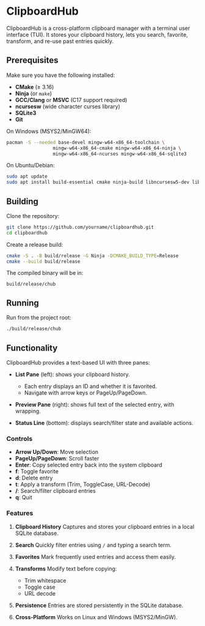 # ClipboardHub

ClipboardHub is a cross-platform clipboard manager with a terminal user interface (TUI). It stores your clipboard history, lets you search, favorite, transform, and re-use past entries quickly.

## Prerequisites

Make sure you have the following installed:

* **CMake** (≥ 3.16)
* **Ninja** (or `make`)
* **GCC/Clang** or **MSVC** (C17 support required)
* **ncursesw** (wide character curses library)
* **SQLite3**
* **Git**

On Windows (MSYS2/MinGW64):

```bash
pacman -S --needed base-devel mingw-w64-x86_64-toolchain \
                 mingw-w64-x86_64-cmake mingw-w64-x86_64-ninja \
                 mingw-w64-x86_64-ncurses mingw-w64-x86_64-sqlite3
```

On Ubuntu/Debian:

```bash
sudo apt update
sudo apt install build-essential cmake ninja-build libncursesw5-dev libsqlite3-dev git
```

## Building

Clone the repository:

```bash
git clone https://github.com/yourname/clipboardhub.git
cd clipboardhub
```

Create a release build:

```bash
cmake -S . -B build/release -G Ninja -DCMAKE_BUILD_TYPE=Release
cmake --build build/release
```

The compiled binary will be in:

```
build/release/chub
```

## Running

Run from the project root:

```bash
./build/release/chub
```

## Functionality

ClipboardHub provides a text-based UI with three panes:

* **List Pane** (left): shows your clipboard history.

  * Each entry displays an ID and whether it is favorited.
  * Navigate with arrow keys or PageUp/PageDown.
* **Preview Pane** (right): shows full text of the selected entry, with wrapping.
* **Status Line** (bottom): displays search/filter state and available actions.

### Controls

* **Arrow Up/Down**: Move selection
* **PageUp/PageDown**: Scroll faster
* **Enter**: Copy selected entry back into the system clipboard
* **f**: Toggle favorite
* **d**: Delete entry
* **t**: Apply a transform (Trim, ToggleCase, URL-Decode)
* **/**: Search/filter clipboard entries
* **q**: Quit

### Features

1. **Clipboard History**
   Captures and stores your clipboard entries in a local SQLite database.

2. **Search**
   Quickly filter entries using `/` and typing a search term.

3. **Favorites**
   Mark frequently used entries and access them easily.

4. **Transforms**
   Modify text before copying:

   * Trim whitespace
   * Toggle case
   * URL decode

5. **Persistence**
   Entries are stored persistently in the SQLite database.

6. **Cross-Platform**
   Works on Linux and Windows (MSYS2/MinGW).


